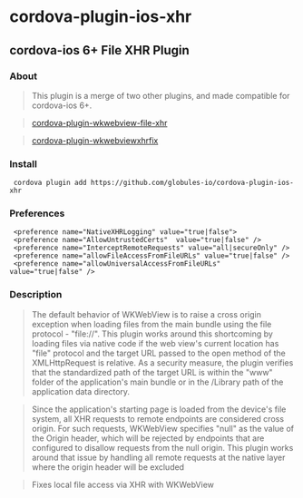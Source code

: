 # cordova-plugin-ios-xhr
## cordova-ios 6+ File XHR Plugin

### About
> This plugin is a merge of two other plugins, and made compatible for cordova-ios 6+.

> [cordova-plugin-wkwebview-file-xhr](https://github.com/oracle/cordova-plugin-wkwebview-file-xhr)

> [cordova-plugin-wkwebviewxhrfix](https://github.com/TheMattRay/cordova-plugin-wkwebviewxhrfix)

### Install

     cordova plugin add https://github.com/globules-io/cordova-plugin-ios-xhr
     
### Preferences

     <preference name="NativeXHRLogging" value="true|false">
     <preference name="AllowUntrustedCerts"  value="true|false" />
     <preference name="InterceptRemoteRequests" value="all|secureOnly" />
     <preference name="allowFileAccessFromFileURLs" value="true|false" />
     <preference name="allowUniversalAccessFromFileURLs" value="true|false" />

### Description

>The default behavior of WKWebView is to raise a cross origin exception when loading files from the main bundle using the file protocol - "file://". This plugin works around this shortcoming by loading files via native code if the web view's current location has "file" protocol and the target URL passed to the open method of the XMLHttpRequest is relative. As a security measure, the plugin verifies that the standardized path of the target URL is within the "www" folder of the application's main bundle or in the /Library path of the application data directory.

>Since the application's starting page is loaded from the device's file system, all XHR requests to remote endpoints are considered cross origin. For such requests, WKWebView specifies "null" as the value of the Origin header, which will be rejected by endpoints that are configured to disallow requests from the null origin. This plugin works around that issue by handling all remote requests at the native layer where the origin header will be excluded

>Fixes local file access via XHR with WKWebView
